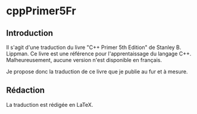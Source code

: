 # cppPrimer5Fr

## Introduction
Il s'agit d'une traduction du livre "C++ Primer 5th Edition" de Stanley B. Lippman. Ce livre est une référence pour l'apprentaissage du langage C++. Malheureusement, aucune version n'est disponible en français.

Je propose donc la traduction de ce livre que je publie au fur et à mesure. 

## Rédaction
La traduction est rédigée en LaTeX.
